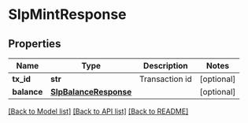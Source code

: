 # SlpMintResponse

## Properties
Name | Type | Description | Notes
------------ | ------------- | ------------- | -------------
**tx_id** | **str** | Transaction id  | [optional] 
**balance** | [**SlpBalanceResponse**](SlpBalanceResponse.md) |  | [optional] 

[[Back to Model list]](../README.md#documentation-for-models) [[Back to API list]](../README.md#documentation-for-api-endpoints) [[Back to README]](../README.md)


